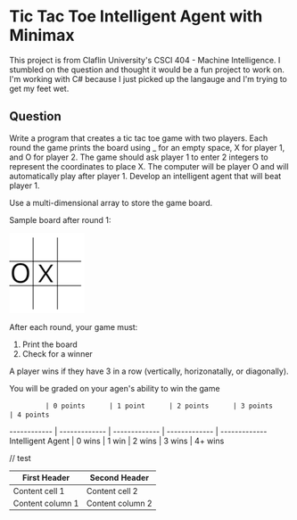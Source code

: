 # Tic Tac Toe Intelligent Agent with Minimax

This project is from Claflin University's CSCI 404 - Machine Intelligence. I stumbled on the question and thought it would be a fun project to work on. I'm working with C# because I just picked up the langauge and I'm trying to get my feet wet.

## Question

Write a program that creates a tic tac toe game with two players. Each round the game prints the board using _ for an empty space, X for player 1, and O for player 2. The game should ask player 1 to enter 2 integers to represent the coordinates to place X. The computer will be player O and will automatically play after player 1. Develop an intelligent agent that will beat player 1.

Use a multi-dimensional array to store the game board.

Sample board after round 1:

![Sample Board](/img/sample-board.png)

After each round, your game must:

1. Print the board
2. Check for a winner

A player wins if they have 3 in a row (vertically, horizonatally, or diagonally).

You will be graded on your agen's ability to win the game

             | 0 points      | 1 point      | 2 points      | 3 points      | 4 points
------------ | ------------- | ------------- | ------------- | -------------
Intelligent Agent | 0 wins | 1 win | 2 wins | 3 wins | 4+ wins


// test

First Header | Second Header
------------ | -------------
Content cell 1 | Content cell 2
Content column 1 | Content column 2
